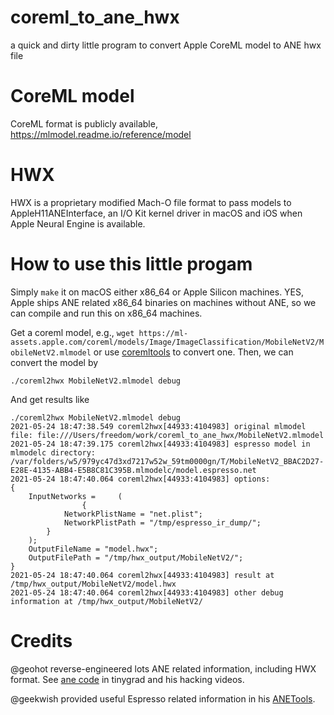 # coreml_to_ane_hwx
a quick and dirty little program to convert Apple CoreML model to ANE hwx file

# CoreML model
CoreML format is publicly available, https://mlmodel.readme.io/reference/model

# HWX
HWX is a proprietary modified Mach-O file format to pass models to AppleH11ANEInterface, an I/O Kit kernel driver in macOS and iOS when Apple Neural Engine is available.

# How to use this little progam
Simply `make` it on macOS either x86_64 or Apple Silicon machines. YES, Apple ships ANE related x86_64 binaries on machines without ANE, so we can compile and run this on x86_64 machines.

Get a coreml model, e.g., `wget https://ml-assets.apple.com/coreml/models/Image/ImageClassification/MobileNetV2/MobileNetV2.mlmodel` or use [coremltools](https://github.com/apple/coremltools) to convert one. Then, we can convert the model by
```
./coreml2hwx MobileNetV2.mlmodel debug
```
And get results like

```
./coreml2hwx MobileNetV2.mlmodel debug
2021-05-24 18:47:38.549 coreml2hwx[44933:4104983] original mlmodel file: file:///Users/freedom/work/coreml_to_ane_hwx/MobileNetV2.mlmodel 
2021-05-24 18:47:39.175 coreml2hwx[44933:4104983] espresso model in mlmodelc directory: /var/folders/w5/979yc47d3xd7217w52w_59tm0000gn/T/MobileNetV2_BBAC2D27-E28E-4135-ABB4-E5B8C81C395B.mlmodelc/model.espresso.net 
2021-05-24 18:47:40.064 coreml2hwx[44933:4104983] options:
{
    InputNetworks =     (
                {
            NetworkPlistName = "net.plist";
            NetworkPlistPath = "/tmp/espresso_ir_dump/";
        }
    );
    OutputFileName = "model.hwx";
    OutputFilePath = "/tmp/hwx_output/MobileNetV2/";
}
2021-05-24 18:47:40.064 coreml2hwx[44933:4104983] result at /tmp/hwx_output/MobileNetV2/model.hwx
2021-05-24 18:47:40.064 coreml2hwx[44933:4104983] other debug information at /tmp/hwx_output/MobileNetV2/
```

# Credits
@geohot reverse-engineered lots ANE related information, including HWX format. See [ane code](https://github.com/geohot/tinygrad/tree/master/ane) in tinygrad and his hacking videos.

@geekwish provided useful Espresso related information in his [ANETools](https://github.com/antgroup-arclab/ANETools).
